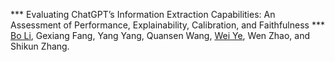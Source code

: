 *** Evaluating ChatGPT’s Information Extraction Capabilities: An Assessment of Performance, Explainability, Calibration, and Faithfulness ***
[Bo Li](https://deepblue666.github.io/), Gexiang Fang, Yang Yang, Quansen Wang, [Wei Ye](https://se.pku.edu.cn/kcl/weiye/), Wen Zhao, and Shikun Zhang.
